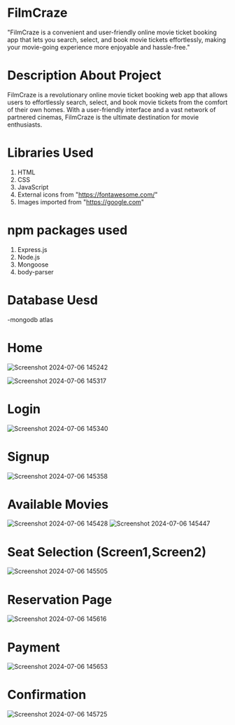 # FilmCraze
"FilmCraze is a convenient and user-friendly online movie ticket booking app that lets you search, select, and book movie tickets effortlessly, making your movie-going experience more enjoyable and hassle-free."

# Description About Project
FilmCraze is a revolutionary online movie ticket booking web app that allows users to effortlessly search, select, and book movie tickets from the comfort of their own homes. With a user-friendly interface and a vast network of partnered cinemas, FilmCraze is the ultimate destination for movie enthusiasts.

# Libraries Used
1) HTML
2) CSS
3) JavaScript
4) External icons from "https://fontawesome.com/"
5) Images imported from "https://google.com"

# npm packages used
1) Express.js
2) Node.js
3) Mongoose
4) body-parser

# Database Uesd
-mongodb atlas

# Home

![Screenshot 2024-07-06 145242](https://github.com/sapnachikhale/FilmCraze-Movie-Web-App/assets/155234585/abc76b90-3aa4-4d47-bf49-9529d2b2082b)

![Screenshot 2024-07-06 145317](https://github.com/sapnachikhale/FilmCraze-Movie-Web-App/assets/155234585/e2004afe-a0ab-466f-81db-30a48391dc8b)

# Login

![Screenshot 2024-07-06 145340](https://github.com/sapnachikhale/FilmCraze-Movie-Web-App/assets/155234585/c1e7720d-993b-44f7-9000-084375db7d54)

# Signup

![Screenshot 2024-07-06 145358](https://github.com/sapnachikhale/FilmCraze-Movie-Web-App/assets/155234585/328292e0-53b0-452b-abe8-17d39d3efb3c)

# Available Movies

![Screenshot 2024-07-06 145428](https://github.com/sapnachikhale/FilmCraze-Movie-Web-App/assets/155234585/e3ac05be-841a-49d3-a08c-025ffa24f52c)
![Screenshot 2024-07-06 145447](https://github.com/sapnachikhale/FilmCraze-Movie-Web-App/assets/155234585/d7e603b7-d2f0-4f0e-befa-aef620421964)

# Seat Selection (Screen1,Screen2)

![Screenshot 2024-07-06 145505](https://github.com/sapnachikhale/FilmCraze-Movie-Web-App/assets/155234585/6ad2161c-71f8-4f0e-aba9-718935f83570)

# Reservation Page

![Screenshot 2024-07-06 145616](https://github.com/sapnachikhale/FilmCraze-Movie-Web-App/assets/155234585/5f5b6fb4-253d-4378-9338-882e9696e584)

# Payment

![Screenshot 2024-07-06 145653](https://github.com/sapnachikhale/FilmCraze-Movie-Web-App/assets/155234585/d2e5609a-c1c4-432e-9904-eb4724ada8fc)

# Confirmation

![Screenshot 2024-07-06 145725](https://github.com/sapnachikhale/FilmCraze-Movie-Web-App/assets/155234585/07ea66c4-da3e-47cf-b8cd-db8d4d48295e)


